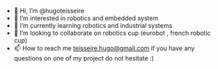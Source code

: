 - 👋 Hi, I’m @hugoteisseire
- 👀 I’m interested in robotics and embedded system
- 🌱 I’m currently learning robotics and industrial systems
- 💞️ I’m looking to collaborate on robotics cup (eurobot , french robotic cup)
- 📫 How to reach me teisseire.hugo@gmail.com
if you have any questions on one of my project do not hesitate :)

<!---
hugoteisseire/hugoteisseire is a ✨ special ✨ repository because its `README.md` (this file) appears on your GitHub profile.
You can click the Preview link to take a look at your changes.
--->
